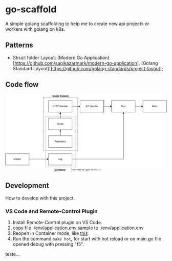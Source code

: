 # go-scaffold

A simple golang scaffolding to help me to create new api projects or workers with golang on k8s.

## Patterns

* Struct folder Layout: (Modern Go Application)[https://github.com/sagikazarmark/modern-go-application], (Golang Standard Layout)[https://github.com/golang-standards/project-layout];

## Code flow

![alt text](./docs/assets/architecture.drawio.svg)

## Development

How to develop with this project.

### VS Code and Remote-Control Plugin

1. Install Remote-Control plugin on VS Code.
2. copy file ./env/application.env.sample to ./env/application.env
3. Reopen in Container mode, like [this](https://marketplace.visualstudio.com/items?itemName=ms-vscode-remote.remote-containers)
4. Run the command `make hot`, for start with hot reload or on main.go file opened debug with pressing "f5".

teste...